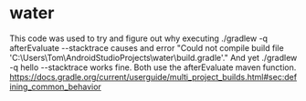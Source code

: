 # water
This code was used to try and figure out why executing
./gradlew -q afterEvaluate --stacktrace causes and error
"Could not compile build file 'C:\Users\Tom\AndroidStudioProjects\water\build.gradle'."
And yet ./gradlew -q hello --stacktrace  works fine. Both use the afterEvaluate maven function.
https://docs.gradle.org/current/userguide/multi_project_builds.html#sec:defining_common_behavior
